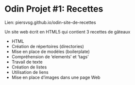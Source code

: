 # Odin Projet #1: Recettes

Lien: piersvsg.github.io/odin-site-de-recettes

Un site web écrit en HTML5 qui contient 3 recettes de gâteaux

- HTML
- Création de répertoires (directories)
- Mise en place de modèles (boilerplate)
- Compréhension de ‘elements’ et ‘tags’
- Travail de texte
- Création de listes
- Utilisation de liens
- Mise en place d’images dans une page Web
